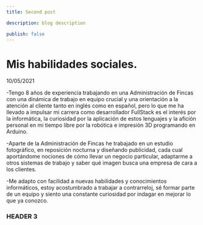 ```yaml
---
title: Second post

description: blog description

publish: false
---
```


# Mis habilidades sociales.

10/05/2021

-Tengo 8 años de experiencia trabajando en una Administración de Fincas con una dinámica de trabajo en equipo crucial y una orientación a la atención al cliente tanto en inglés como en español, pero lo que me ha llevado a impulsar mi carrera como desarrollador FullStack es el interés por la informática, la curiosidad por la aplicación de estos lenguajes y la afición personal en mi tiempo libre por la robótica e impresión 3D programando en Arduino. 

-Aparte de la Administración de Fincas he trabajado en un estudio fotográfico, en reposición nocturna y diseñando publicidad, cada cual aportándome nociones de cómo llevar un negocio particular, adaptarme a otros sistemas de trabajo y saber qué imagen busca una empresa de cara a los clientes.

-Me adapto con facilidad a nuevas habilidades y conocimientos informáticos, estoy acostumbrado a trabajar a contrarreloj, sé formar parte de un equipo y siento una constante curiosidad por indagar en mejorar lo que ya conozco.

<h3>HEADER 3 </h3>